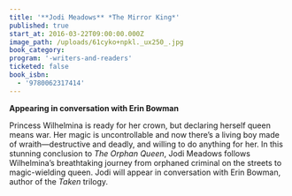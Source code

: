 ```yaml
---
title: '**Jodi Meadows** *The Mirror King*'
published: true
start_at: 2016-03-22T09:00:00.000Z
image_path: /uploads/61cyko+npkl._ux250_.jpg
book_category:
program: '-writers-and-readers'
ticketed: false
book_isbn:
  - '9780062317414'
---
```



**Appearing in conversation with Erin Bowman**

Princess Wilhelmina is ready for her crown, but declaring herself queen means war. Her magic is uncontrollable and now there’s a living boy made of wraith—destructive and deadly, and willing to do anything for her. In this stunning conclusion to *The Orphan Queen*, Jodi Meadows follows Wilhelmina’s breathtaking journey from orphaned criminal on the streets to magic-wielding queen. Jodi will appear in conversation with Erin Bowman, author of the *Taken* trilogy.